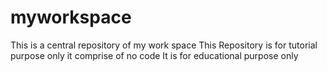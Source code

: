 # myworkspace
This is a central repository of my work space
This Repository is for tutorial purpose only
it comprise of no code
It is for educational purpose only
